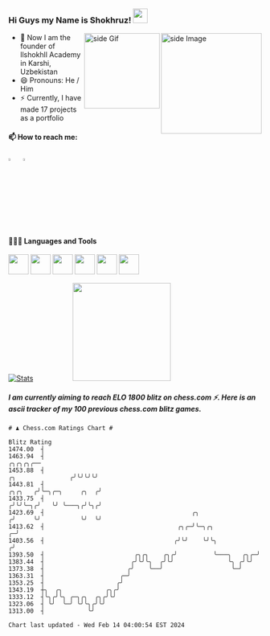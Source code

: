   ### Hi Guys my Name is Shokhruz!  <img src="https://github.com/sciencepal/sciencepal/blob/master/assets/Hi.gif" width="29px">

  
<img src="https://github.com/sciencepal/sciencepal/blob/master/assets/life_balance.gif" alt="side Image" align="right" width="200" height="auto" />
<a href="https://ko-fi.com/sciencepal"> <img src="https://media3.giphy.com/media/ZEB6yFbLnhyQf7g3hn/giphy.gif" alt="side Gif" align="right" width="150" height="auto"/> </a>
  
  - 🔭 Now I am the founder of llshokhll Academy in Karshi, Uzbekistan
  - 😄 Pronouns: He / Him
  - ⚡ Currently, I have made 17 projects as a portfolio
  
  #### 📫 How to reach me:
  [<img src="https://img.icons8.com/?size=128&id=119026&format=png" width="3.5%"/>](https://www.instagram.com/llshokhll/)  &nbsp;
  [<img src="https://img.icons8.com/?size=160&id=112159&format=png" width="3.5%"/>](https://t.me/llshokhll)  &nbsp;
  
  #### 👨🏻‍💻 Languages and Tools <br />
  <code><img height="40" src="https://img.icons8.com/?size=128&id=2T6TKY6whzgV&format=png"></code>
  <code><img height="40" src="https://img.icons8.com/?size=64&id=uLDrtp8o8zTG&format=png&color=1A6DFF,C822FF"></code>
  <code><img height="40" src="https://img.icons8.com/?size=64&id=FRRACRKRsw2s&format=png&color=1A6DFF,C822FF"></code>
  <code><img height="40" src="https://img.icons8.com/?size=160&id=G4QCXBD8TD47&format=png"></code>
  <code><img height="40" src="https://img.icons8.com/?size=96&id=7AFcZ2zirX6Y&format=png"></code>
  <code><img height="40" src="https://img.icons8.com/?size=128&id=b5Z5U3tVLQu5&format=png"></code>
  
  [![Stats](https://github-readme-stats.vercel.app/api?username=sciencepal&show_icons=true&theme=radical)](https://i.pinimg.com/originals/cf/75/0b/cf750ba160c4f1f8aef6f6c3df323541.gif)&nbsp; &nbsp; &nbsp; &nbsp; &nbsp; &nbsp; &nbsp; &nbsp; &nbsp; &nbsp; <img src="https://github.com/sciencepal/sciencepal/blob/master/assets/saved.gif" width="195">
  
  
  ##### I am currently aiming to reach ELO 1800 blitz on chess.com ⚡. Here is an ascii tracker of my 100 previous chess.com blitz games.

  ```
  # ♟︎ Chess.com Ratings Chart #
  
  Blitz Rating
 1474.00  ┤
 1463.94  ┤                                                                                          ╭╮╭╮╭╮╭──
 1453.88  ┤                                                                        ╭╮               ╭╯╰╯╰╯╰╯
 1443.81  ┤                                                                ╭╮╭╮   ╭╯╰─╮╭─╮     ╭╮  ╭╯
 1433.75  ┤                                                               ╭╯╰╯╰─╮╭╯   ╰╯ ╰───╮╭╯╰╮╭╯
 1423.69  ┤                                         ╭╮                   ╭╯     ╰╯           ╰╯  ╰╯
 1413.62  ┤                                     ╭╮╭─╯╰─╮╭╮             ╭─╯
 1403.56  ┤                                    ╭╯╰╯    ╰╯╰╮           ╭╯
 1393.50  ┤                         ╭╮╭╮    ╭╮╭╯          ╰───╮   ╭╮╭─╯
 1383.44  ┤                        ╭╯╰╯╰╮  ╭╯╰╯               ╰╮ ╭╯╰╯
 1373.38  ┤                       ╭╯    ╰──╯                   ╰─╯
 1363.31  ┤                     ╭─╯
 1353.25  ┤                    ╭╯
 1343.19  ┼╮  ╭╮            ╭╮╭╯
 1333.12  ┤╰╮╭╯╰╮ ╭─╮╭╮  ╭╮╭╯╰╯
 1323.06  ┤ ╰╯  ╰─╯ ╰╯╰╮╭╯╰╯
 1313.00  ┤            ╰╯

Chart last updated - Wed Feb 14 04:00:54 EST 2024  
  ```
  
